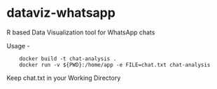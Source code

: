 # dataviz-whatsapp
R based Data Visualization tool for WhatsApp chats

Usage -
```
    docker build -t chat-analysis .
    docker run -v ${PWD}:/home/app -e FILE=chat.txt chat-analysis
```

Keep chat.txt in your Working Directory
